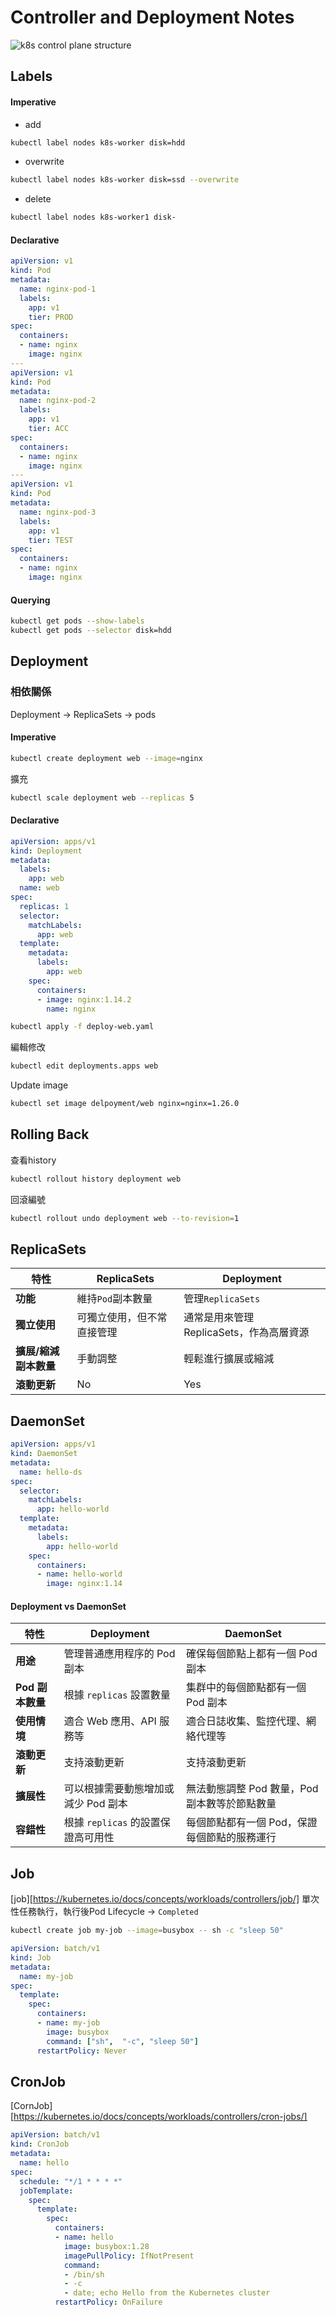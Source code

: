 # Controller and Deployment Notes
![k8s control plane structure](images/controller-manager-on-master.webp)
## Labels

#### Imperative
* add
```sh
kubectl label nodes k8s-worker disk=hdd
```
* overwrite
```sh
kubectl label nodes k8s-worker disk=ssd --overwrite
```
* delete
```sh
kubectl label nodes k8s-worker1 disk-
```

#### Declarative
```yaml
apiVersion: v1
kind: Pod
metadata:
  name: nginx-pod-1
  labels:
    app: v1
    tier: PROD
spec:
  containers:
  - name: nginx
    image: nginx
---
apiVersion: v1
kind: Pod
metadata:
  name: nginx-pod-2
  labels:
    app: v1
    tier: ACC
spec:
  containers:
  - name: nginx
    image: nginx
---
apiVersion: v1
kind: Pod
metadata:
  name: nginx-pod-3
  labels:
    app: v1
    tier: TEST
spec:
  containers:
  - name: nginx
    image: nginx
```

#### Querying
```sh
kubectl get pods --show-labels
kubectl get pods --selector disk=hdd
```

## Deployment

### 相依關係
Deployment 	&rarr; ReplicaSets 	&rarr; pods

#### Imperative
```sh
kubectl create deployment web --image=nginx
```
擴充
```sh
kubectl scale deployment web --replicas 5
```

#### Declarative
```yaml
apiVersion: apps/v1
kind: Deployment
metadata:
  labels:
    app: web
  name: web
spec:
  replicas: 1
  selector:
    matchLabels:
      app: web
  template:
    metadata:
      labels:
        app: web
    spec:
      containers:
      - image: nginx:1.14.2
        name: nginx
```
```sh
kubectl apply -f deploy-web.yaml
```
編輯修改
```sh
kubectl edit deployments.apps web
```
Update image
```sh
kubectl set image delpoyment/web nginx=nginx=1.26.0
```

## Rolling Back
查看history
```sh
kubectl rollout history deployment web
```
回滾編號
```sh
kubectl rollout undo deployment web --to-revision=1
```

## ReplicaSets

| **特性** | **ReplicaSets** | **Deployment** |
|---|---|---|
| **功能** | 維持`Pod`副本數量 | 管理`ReplicaSets` |
| **獨立使用** | 可獨立使用，但不常直接管理 | 通常是用來管理 ReplicaSets，作為高層資源 |
| **擴展/縮減副本數量** | 手動調整 | 輕鬆進行擴展或縮減 |
| **滾動更新** | No | Yes |


## DaemonSet
```yaml
apiVersion: apps/v1
kind: DaemonSet
metadata:
  name: hello-ds
spec:
  selector:
    matchLabels:
      app: hello-world
  template:
    metadata:
      labels:
        app: hello-world
    spec:
      containers:
      - name: hello-world
        image: nginx:1.14
```

#### Deployment vs DaemonSet

| 特性 | Deployment | DaemonSet |
| --- | --- | --- |
| **用途** | 管理普通應用程序的 Pod 副本 | 確保每個節點上都有一個 Pod 副本 |
| **Pod 副本數量** | 根據 `replicas` 設置數量 | 集群中的每個節點都有一個 Pod 副本 |
| **使用情境** | 適合 Web 應用、API 服務等 | 適合日誌收集、監控代理、網絡代理等 |
| **滾動更新** | 支持滾動更新 | 支持滾動更新 |
| **擴展性** | 可以根據需要動態增加或減少 Pod 副本 | 無法動態調整 Pod 數量，Pod 副本數等於節點數量 |
| **容錯性** | 根據 `replicas` 的設置保證高可用性 | 每個節點都有一個 Pod，保證每個節點的服務運行 |

## Job
[job][https://kubernetes.io/docs/concepts/workloads/controllers/job/]
單次性任務執行，執行後Pod Lifecycle &rarr; `Completed`
```sh
kubectl create job my-job --image=busybox -- sh -c "sleep 50"
```
```yaml
apiVersion: batch/v1
kind: Job
metadata:
  name: my-job
spec:
  template:
    spec:
      containers:
      - name: my-job
        image: busybox
        command: ["sh",  "-c", "sleep 50"]
      restartPolicy: Never
```

## CronJob
[CornJob][https://kubernetes.io/docs/concepts/workloads/controllers/cron-jobs/]

```yaml
apiVersion: batch/v1
kind: CronJob
metadata:
  name: hello
spec:
  schedule: "*/1 * * * *"
  jobTemplate:
    spec:
      template:
        spec:
          containers:
          - name: hello
            image: busybox:1.28
            imagePullPolicy: IfNotPresent
            command:
            - /bin/sh
            - -c
            - date; echo Hello from the Kubernetes cluster
          restartPolicy: OnFailure
```
